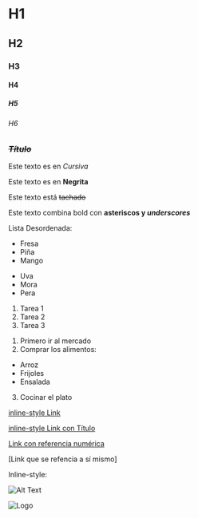 <!--Tamaños de letras--> 
# H1
## H2
### H3
#### H4
##### H5
###### H6

<!--Se pueden mezclar los títulos con los estilos de texto-->
### _**~~Título~~**_

<!--*Texto en Cursiva*--> 
Este texto es en *Cursiva*

<!--**Texto en Negrita**--> 
Este texto es en **Negrita**

<!-- ~~Texto Tachado~~ --> 
Este texto está ~~tachado~~

<!--Texto Combinado con negrita y cursiva--> 
Este texto combina bold con **asteriscos y _underscores_**

<!--Listas y Sublistas-->

<!--Lista Desordenada-->
Lista Desordenada:
- Fresa
- Piña
- Mango 
* Uva
* Mora
* Pera

<!--Lista Ordenada-->
1. Tarea 1
2. Tarea 2
3. Tarea 3

<!--Lista Ordenada con Sublistas-->
1. Primero ir al mercado
2. Comprar los alimentos:
* Arroz
* Frijoles
* Ensalada
3. Cocinar el plato

[inline-style Link](https://www.youtube.com/watch?v=KCNPSG1fYr8&list=RDKCNPSG1fYr8&start_radio=1) 

[inline-style Link con Título](https://www.youtube.com/watch?v=KCNPSG1fYr8&list=RDKCNPSG1fYr8&start_radio=1 "I am a video music")

[Link con referencia numérica][1]

[1]: https://www.youtube.com/watch?v=KCNPSG1fYr8&list=RDKCNPSG1fYr8&start_radio=1

[Link que se refencia a sí mismo]

[Link que se refiere a sí mismo]: https://www.youtube.com/watch?v=KCNPSG1fYr8&list=RDKCNPSG1fYr8&start_radio=1

<!--Imágenes-->
Inline-style:

![Alt Text](https://www.prensalibre.com/wp-content/uploads/2022/08/EDN-27082022-FOTOS-MASCOTAS-FEBE-AVILA.jpg?quality=52)

![Logo](image.png)

